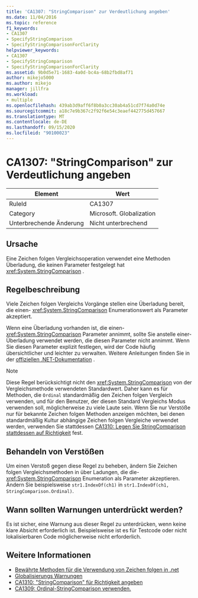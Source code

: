 ```yaml
---
title: 'CA1307: "StringComparison" zur Verdeutlichung angeben'
ms.date: 11/04/2016
ms.topic: reference
f1_keywords:
- CA1307
- SpecifyStringComparison
- SpecifyStringComparisonForClarity
helpviewer_keywords:
- CA1307
- SpecifyStringComparison
- SpecifyStringComparisonForClarity
ms.assetid: 9b0d5e71-1683-4a0d-bc4a-68b2fbd8af71
author: mikejo5000
ms.author: mikejo
manager: jillfra
ms.workload:
- multiple
ms.openlocfilehash: 439ab3d9aff6f8b0a3cc30ab4a51cd7f74a0d74e
ms.sourcegitcommit: a18c7e9b367c2f92f6e54c3eaef442775d457667
ms.translationtype: MT
ms.contentlocale: de-DE
ms.lasthandoff: 09/15/2020
ms.locfileid: "90100023"
---
```

# <a name="ca1307-specify-stringcomparison-for-clarity"></a>CA1307: "StringComparison" zur Verdeutlichung angeben

|Element|Wert|
|-|-|
|RuleId|CA1307|
|Category|Microsoft. Globalization|
|Unterbrechende Änderung|Nicht unterbrechend|

## <a name="cause"></a>Ursache
Eine Zeichen folgen Vergleichsoperation verwendet eine Methoden Überladung, die keinen Parameter festgelegt hat <xref:System.StringComparison> .

## <a name="rule-description"></a>Regelbeschreibung
Viele Zeichen folgen Vergleichs Vorgänge stellen eine Überladung bereit, die einen- <xref:System.StringComparison> Enumerationswert als Parameter akzeptiert.

Wenn eine Überladung vorhanden ist, die einen- <xref:System.StringComparison> Parameter annimmt, sollte Sie anstelle einer-Überladung verwendet werden, die diesen Parameter nicht annimmt. Wenn Sie diesen Parameter explizit festlegen, wird der Code häufig übersichtlicher und leichter zu verwalten. Weitere Anleitungen finden Sie in der [offiziellen .NET-Dokumentation](/dotnet/standard/base-types/best-practices-strings#specifying-string-comparisons-explicitly) .

> [!NOTE]
> Diese Regel berücksichtigt nicht den <xref:System.StringComparison> von der Vergleichsmethode verwendeten Standardwert. Daher kann es für Methoden, die `Ordinal` standardmäßig den Zeichen folgen Vergleich verwenden, und für den Benutzer, der diesen Standard Vergleichs Modus verwenden soll, möglicherweise zu viele Laute sein.
> Wenn Sie nur Verstöße nur für bekannte Zeichen folgen Methoden anzeigen möchten, bei denen standardmäßig Kultur abhängige Zeichen folgen Vergleiche verwendet werden, verwenden Sie stattdessen [CA1310: Legen Sie StringComparison stattdessen auf Richtigkeit](ca1310.md) fest.

## <a name="how-to-fix-violations"></a>Behandeln von Verstößen
Um einen Verstoß gegen diese Regel zu beheben, ändern Sie Zeichen folgen Vergleichsmethoden in über Ladungen, die die- <xref:System.StringComparison> Enumeration als Parameter akzeptieren. Ändern Sie beispielsweise `str1.IndexOf(ch1)` in `str1.IndexOf(ch1, StringComparison.Ordinal)`.

## <a name="when-to-suppress-warnings"></a>Wann sollten Warnungen unterdrückt werden?
Es ist sicher, eine Warnung aus dieser Regel zu unterdrücken, wenn keine klare Absicht erforderlich ist. Beispielsweise ist es für Testcode oder nicht lokalisierbaren Code möglicherweise nicht erforderlich.

## <a name="see-also"></a>Weitere Informationen

- [Bewährte Methoden für die Verwendung von Zeichen folgen in .net](/dotnet/standard/base-types/best-practices-strings)
- [Globalisierungs Warnungen](globalization-warnings.md)
- [CA1310: "StringComparison" für Richtigkeit angeben](ca1310.md)
- [CA1309: Ordinal-StringComparison verwenden.](ca1309.md)
